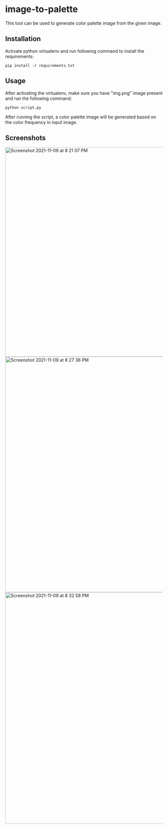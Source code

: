 # image-to-palette

This tool can be used to generate color palette image from the given image.




## Installation

Activate python virtualenv and run following command to install the requirements:

```
pip install -r requirements.txt
```
    
## Usage

After activating the virtualenv, make sure you have "img.png" image present and run the following command:
```
python script.py
```

After running the script, a color palette image will be generated based on the color frequency in input image.

## Screenshots

<img width="668" alt="Screenshot 2021-11-09 at 8 21 07 PM" src="https://user-images.githubusercontent.com/28351545/140947475-3e22a649-702a-4e81-b198-bf17eb1e7625.png">
<img width="751" alt="Screenshot 2021-11-09 at 8 27 36 PM" src="https://user-images.githubusercontent.com/28351545/140947903-94004360-c7e8-41a6-b86b-68487b9e37d1.png">
<img width="738" alt="Screenshot 2021-11-09 at 8 32 58 PM" src="https://user-images.githubusercontent.com/28351545/140948931-e2834d39-e362-4c03-ab1e-a48aa559173f.png">
